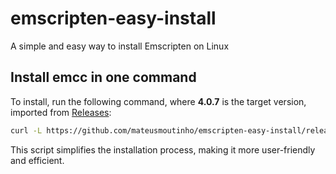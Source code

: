 # emscripten-easy-install

A simple and easy way to install Emscripten on Linux

## Install emcc in one command

To install, run the following command, where **4.0.7** is the target version, imported from [Releases](https://github.com/emscripten-core/emsdk/tags):

```bash
curl -L https://github.com/mateusmoutinho/emscripten-easy-install/releases/download/0.1.0/emcc_install.sh | bash -s 4.0.7
```

This script simplifies the installation process, making it more user-friendly and efficient.